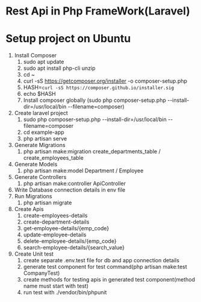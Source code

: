 # Rest Api in Php FrameWork(Laravel)
# Setup project on Ubuntu
1. Install Composer
    1. sudo apt update
    2. sudo apt install php-cli unzip
    3. cd ~
    4. curl -sS https://getcomposer.org/installer -o composer-setup.php
    5. HASH=`curl -sS https://composer.github.io/installer.sig`
    6. echo $HASH
    7. Install composer globally (sudo php composer-setup.php --install-dir=/usr/local/bin --filename=composer)
2. Create laravel project
    1. sudo php composer-setup.php --install-dir=/usr/local/bin --filename=composer
    2. cd example-app
    3. php artisan serve
3. Generate Migrations
    1. php artisan make:migration create_departments_table / create_employees_table
4. Generate Models
    1. php artisan make:model Department / Employee
5. Generate Controllers
    1. php artisan make:controller ApiController
6. Write Database connection details in env file
7. Run Migrations
    1. php artisan migrate
8. Create Apis
    1. create-employees-details
    2. create-department-details
    3. get-employee-details/{emp_code}
    4. update-employee-details
    5. delete-employee-details/{emp_code}
    6. search-employee-details/{search_value}
9. Create Unit test 
    1. create separate .env.test file for db and app connection details
    2. generate test component for test command(php artisan make:test CompanyTest)
    3. create methods for testing apis in generated test component(method name must start with test)
    4. run test with ./vendor/bin/phpunit      

